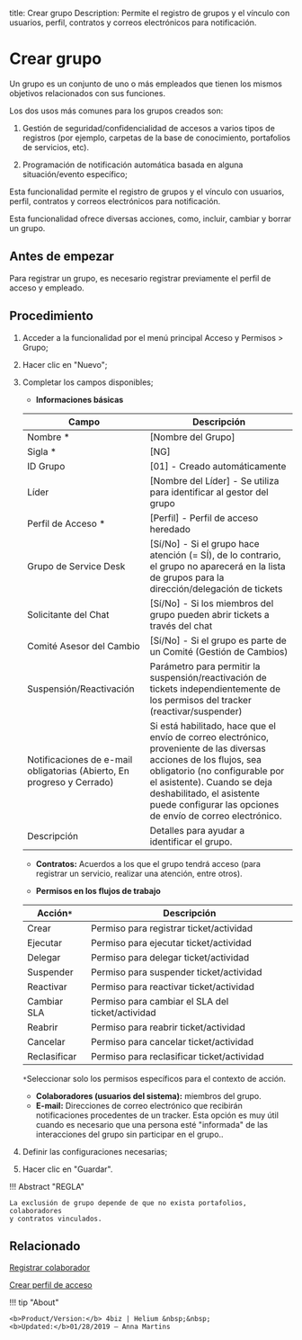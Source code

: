 title: Crear grupo
Description: Permite el registro de grupos y el vínculo con usuarios, perfil, contratos y correos electrónicos para notificación.

# Crear grupo

Un grupo es un conjunto de uno o más empleados que tienen los mismos objetivos
relacionados con sus funciones.

Los dos usos más comunes para los grupos creados son:

1.  Gestión de seguridad/confidencialidad de accesos a varios tipos de registros
    (por ejemplo, carpetas de la base de conocimiento, portafolios de servicios,
    etc).

2.  Programación de notificación automática basada en alguna situación/evento
    específico;

Esta funcionalidad permite el registro de grupos y el vínculo con usuarios,
perfil, contratos y correos electrónicos para notificación.

Esta funcionalidad ofrece diversas acciones, como, incluir, cambiar y borrar un
grupo.

## Antes de empezar

Para registrar un grupo, es necesario registrar previamente el perfil de acceso
y empleado.

## Procedimiento

1.  Acceder a la funcionalidad por el menú principal Acceso y Permisos \> Grupo;

2.  Hacer clic en "Nuevo";

3.  Completar los campos disponibles;

    - **Informaciones básicas**

    |Campo|Descripción|
    |-|-|
    |Nombre *	|[Nombre del Grupo]|
    |Sigla *	|[NG]|
    |ID Grupo|[01] - Creado automáticamente|
    |Líder|[Nombre del Líder] - Se utiliza para identificar al gestor del grupo|
    |Perfil de Acceso *	|[Perfil] - Perfil de acceso heredado|
    |Grupo de Service Desk|[Sí/No] - Si el grupo hace atención (= SÍ), de lo contrario, el grupo no aparecerá en la lista de grupos para la dirección/delegación de tickets|
    |Solicitante del Chat|[Sí/No] - Si los miembros del grupo pueden abrir tickets a través del chat|
    |Comité Asesor del Cambio|[Sí/No] - Si el grupo es parte de un Comité (Gestión de Cambios)|
    |Suspensión/Reactivación |Parámetro para permitir la suspensión/reactivación de tickets independientemente de los permisos del tracker (reactivar/suspender)|
    |Notificaciones de e-mail obligatorias (Abierto, En progreso y Cerrado)|Si está habilitado, hace que el envío de correo electrónico, proveniente de las diversas acciones de los flujos, sea obligatorio (no configurable por el asistente). Cuando se deja deshabilitado, el asistente puede configurar las opciones de envío de correo electrónico.|
    |Descripción |Detalles para ayudar a identificar el grupo.|

    - **Contratos:** Acuerdos a los que el grupo tendrá acceso (para registrar un servicio, realizar una atención, entre otros).

    - **Permisos en los flujos de trabajo**

    |Acción```*```| Descripción|
	  |-|-|
	  |Crear|Permiso para registrar ticket/actividad|
	  |Ejecutar|Permiso para ejecutar ticket/actividad|
    |Delegar|Permiso para delegar ticket/actividad|
	  |Suspender|Permiso para suspender ticket/actividad|
    |Reactivar|Permiso para reactivar ticket/actividad|
    |Cambiar SLA|Permiso para cambiar el SLA del ticket/actividad|
	  |Reabrir|Permiso para reabrir ticket/actividad|
    |Cancelar|Permiso para cancelar ticket/actividad|
    |Reclasificar|Permiso para reclasificar ticket/actividad|

    ```*```Seleccionar solo los permisos específicos para el contexto de acción.

    - **Colaboradores (usuarios del sistema):** miembros del grupo.
    - **E-mail:** Direcciones de correo electrónico que recibirán notificaciones procedentes de un tracker. Esta opción es muy útil cuando es necesario que una persona esté "informada" de las interacciones del grupo sin participar en el grupo..

4.  Definir las configuraciones necesarias;
5.  Hacer clic en "Guardar".


!!! Abstract "REGLA"

    La exclusión de grupo depende de que no exista portafolios, colaboradores
    y contratos vinculados.
    

Relacionado
-----------

[Registrar colaborador](/es-es/4biz-helium/initial-settings/access-settings/user/register-employee.html)

[Crear perfil de acceso](/es-es/4biz-helium/initial-settings/access-settings/profile/create-profile-access.html)


!!! tip "About"

    <b>Product/Version:</b> 4biz | Helium &nbsp;&nbsp;
    <b>Updated:</b>01/28/2019 – Anna Martins
